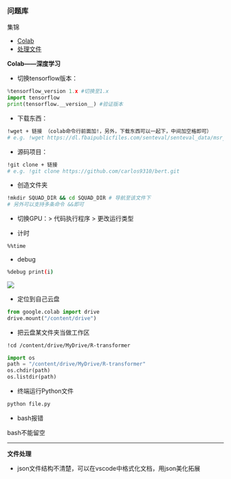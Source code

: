 ### 问题库

集锦

- [Colab](#colab)
- [处理文件](#file)


**<div id='colab'>Colab——深度学习</div>**

- 切换tensorflow版本：
```python
%tensorflow_version 1.x #切换至1.x
import tensorflow
print(tensorflow.__version__) #验证版本
```

- 下载东西：
```bash
!wget + 链接 （colab命令行前面加!，另外，下载东西可以一起下，中间加空格即可）
# e.g. !wget https://dl.fbaipublicfiles.com/senteval/senteval_data/msr_paraphrase_train.txt https://dl.fbaipublicfiles.com/senteval/senteval_data/msr_paraphrase_test.txt

```

- 源码项目：
```bash
!git clone + 链接
# e.g. !git clone https://github.com/carlos9310/bert.git
```

- 创造文件夹
```bash
!mkdir SQUAD_DIR && cd SQUAD_DIR # 导航至该文件下
# 另外可以支持多条命令 &&即可 
```

- 切换GPU：> 代码执行程序 > 更改运行类型

- 计时

```bash
%%time
```

- debug
```bash
%debug print(i)
```
![](https://github.com/sherlcok314159/ML/blob/main/Images/debug.png)

- 定位到自己云盘

```python
from google.colab import drive
drive.mount("/content/drive")
```

- 把云盘某文件夹当做工作区

```bash
!cd /content/drive/MyDrive/R-transformer
```

```python
import os
path = "/content/drive/MyDrive/R-transformer"
os.chdir(path)
os.listdir(path)
```

- 终端运行Python文件

```bash
python file.py
```

- bash报错

bash不能留空

***

**<div id='file'>文件处理</div>**

- json文件结构不清楚，可以在vscode中格式化文档，用json美化拓展